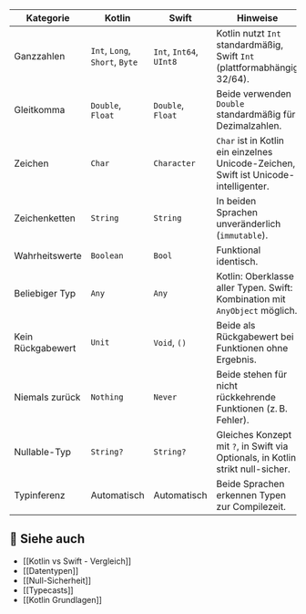 

| Kategorie        | Kotlin            | Swift             | Hinweise                                                                 |
|------------------|-------------------|-------------------|--------------------------------------------------------------------------|
| Ganzzahlen       | `Int`, `Long`, `Short`, `Byte` | `Int`, `Int64`, `UInt8` | Kotlin nutzt `Int` standardmäßig, Swift `Int` (plattformabhängig 32/64). |
| Gleitkomma       | `Double`, `Float` | `Double`, `Float` | Beide verwenden `Double` standardmäßig für Dezimalzahlen.                |
| Zeichen          | `Char`            | `Character`       | `Char` ist in Kotlin ein einzelnes Unicode-Zeichen, Swift ist Unicode-intelligenter. |
| Zeichenketten    | `String`          | `String`          | In beiden Sprachen unveränderlich (`immutable`).                         |
| Wahrheitswerte   | `Boolean`         | `Bool`            | Funktional identisch.                                                    |
| Beliebiger Typ   | `Any`             | `Any`             | Kotlin: Oberklasse aller Typen. Swift: Kombination mit `AnyObject` möglich. |
| Kein Rückgabewert| `Unit`            | `Void`, `()`      | Beide als Rückgabewert bei Funktionen ohne Ergebnis.                     |
| Niemals zurück   | `Nothing`         | `Never`           | Beide stehen für nicht rückkehrende Funktionen (z. B. Fehler).           |
| Nullable-Typ     | `String?`         | `String?`         | Gleiches Konzept mit `?`, in Swift via Optionals, in Kotlin strikt null-sicher. |
| Typinferenz      | Automatisch       | Automatisch       | Beide Sprachen erkennen Typen zur Compilezeit.                           |

## 🔹 Siehe auch
- [[Kotlin vs Swift - Vergleich]]
- [[Datentypen]]
- [[Null-Sicherheit]]
- [[Typecasts]]
- [[Kotlin Grundlagen]]
  
